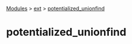 [Modules](../../index.md) > [ext](../index.md) > [potentialized_unionfind]()

# potentialized_unionfind
